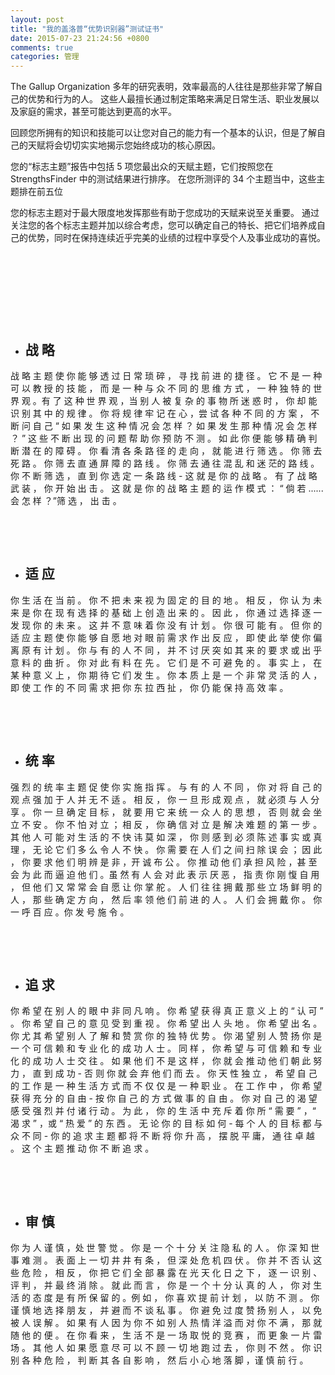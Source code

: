```yaml
---
layout: post
title: "我的盖洛普“优势识别器”测试证书"
date: 2015-07-23 21:24:56 +0800
comments: true
categories: 管理
---
```

<p>The Gallup Organization 多年的研究表明，效率最高的人往往是那些非常了解自己的优势和行为的人。 这些人最擅长通过制定策略来满足日常生活、职业发展以及家庭的需求，甚至可能达到更高的水平。</p><p>回顾您所拥有的知识和技能可以让您对自己的能力有一个基本的认识，但是了解自己的天赋将会切切实实地揭示您始终成功的核心原因。</p><p>您的“标志主题”报告中包括 5 项您最出众的天赋主题，它们按照您在 StrengthsFinder 中的测试结果进行排序。 <!--more-->  
在您所测评的 34 个主题当中，这些主题排在前五位</p><p>您的标志主题对于最大限度地发挥那些有助于您成功的天赋来说至关重要。 通过关注您的各个标志主题并加以综合考虑，您可以确定自己的特长、把它们培养成自己的优势，同时在保持连续近乎完美的业绩的过程中享受个人及事业成功的喜悦。</p><p><br></p><p>&nbsp;</p><p><span></span></p><p>&nbsp;</p><p>&nbsp;</p><ul class="edui-filter-disc"><li><h2><strong>战 略</strong></h2></li></ul><p>战 略 主 题 使 你 能 够 透 过 日 常 琐 碎 ， 寻 找 前 进 的 捷 径 。 它 不 是 一 种 可 以 教 授 的 技 能 ， 而 是 一 种 与 众 不 同 的 思 维 方 式 ， 一 种 独 特 的 世 界 观 。有 了 这 种 世 界 观 ，当 别 人 被 复 杂 的 事 物 所 迷 惑 时 ， 你 却 能 识 别 其 中 的 规 律 。 你 将 规 律 牢 记 在 心 ，尝 试 各 种 不 同 的 方 案 ， 不 断 问 自 己 “ 如 果 发 生 这 种 情 况 会 怎 样 ？ 如 果 发 生 那 种 情 况 会 怎 样 ？ ” 这 些 不 断 出 现 的 问 题 帮 助 你 预 防 不 测 。 如 此 你 便 能 够 精 确 判 断 潜 在 的 障 碍 。 你 看 清 各 条 路 径 的 走 向 ， 就 能 进 行 筛 选 。 你 筛 去 死 路 。 你 筛 去 直 通 屏 障 的 路 线 。 你 筛 去 通 往 混 乱 和 迷 茫的 路 线 。 你 不 断 筛 选 ， 直 到 你 选 定 一 条 路 线 - 这 就 是 你 的 战 略 。 有 了 战 略 武 装 ， 你 开 始 出 击 。 这 就 是 你 的 战 略 主 题 的 运 作 模 式 ： “ 倘 若 ...... 会 怎 样 ？”筛 选 ， 出 击 。</p><p>&nbsp;</p><p>&nbsp;</p><ul class="edui-filter-disc"><li><h2><strong>适 应</strong></h2></li></ul><p>你 生 活 在 当 前 。 你 不 把 未 来 视 为 固 定 的 目 的 地 。 相 反 ， 你 认 为 未 来 是 你 在 现 有 选 择 的 基 础 上 创 造 出 来 的 。 因 此 ， 你 通 过 选 择 逐 一 发 现 你 的 未 来 。 这 并 不 意 味 着 你 没 有 计 划 。 你 很 可 能 有 。 但 你 的 适 应 主 题 使 你 能 够 自 愿 地 对 眼 前 需 求 作 出 反 应 ， 即 使 此 举 使 你 偏 离 原 有 计 划 。 你 与 有 的 人 不 同 ， 并 不 讨 厌 突 如 其 来 的 要 求 或 出 乎 意 料 的 曲 折 。 你 对 此 有 料 在 先 。 它 们 是 不 可 避 免 的 。 事 实 上 ， 在 某 种 意 义 上 ， 你 期 待 它 们 发 生 。 你 本 质 上 是 一 个 非 常 灵 活 的 人 ， 即 使 工 作 的 不 同 需 求 把 你 东 拉 西 扯 ， 你 仍 能 保 持 高 效 率 。</p><p>&nbsp;</p><p>&nbsp;</p><ul class="edui-filter-disc"><li><h2><strong>统 率</strong></h2></li></ul><p>强 烈 的 统 率 主 题 促 使 你 实 施 指 挥 。 与 有 的 人 不 同 ， 你 对 将 自 己 的 观 点 强 加 于 人 并 无 不 适 。 相 反 ， 你 一 旦 形 成 观 点 ， 就 必须 与 人 分 享 。 你 一 旦 确 定 目 标 ， 就 要 用 它 来 统 一 众 人 的 思 想 ， 否 则 就 会 坐 立 不 安 。 你 不 怕 对 立 ； 相 反 ， 你 确 信 对 立 是 解 决 难 题 的 第 一 步 。 其 他 人 可 能 对 生 活 的 不 快 讳 莫 如 深 ， 你 则 感 到 必 须 陈 述 事 实 或 真 理 ， 无 论 它 们 多 么 令 人 不 快 。 你 需 要 在 人 们 之 间 扫 除 误 会 ； 因 此 ， 你 要 求 他 们 明 辨 是 非 ，开 诚 布 公 。 你 推 动 他 们 承 担 风 险 ，甚 至 会 为 此 而 逼 迫 他 们 。虽 然 有 人 会 对 此 表 示 厌 恶 ， 指 责 你 刚 愎 自 用 ， 但 他 们 又 常 常 会 自 愿 让 你 掌 舵 。 人 们 往 往 拥 戴 那 些 立 场 鲜 明 的 人 ， 那 些 确 定 方 向 ， 然 后 率 领 他 们 前 进 的 人 。 人 们 会 拥 戴 你 。 你 一 呼 百 应 。你 发 号 施 令 。</p><p>&nbsp;</p><p>&nbsp;</p><ul class="edui-filter-disc"><li><h2><strong>追 求</strong></h2></li></ul><p>你 希 望 在 别 人 的 眼 中 非 同 凡 响 。 你 希 望 获 得 真 正 意 义 上 的 “ 认 可 ” 。 你 希 望 自 己 的 意 见 受 到 重 视 。 你 希 望 出 人 头 地 。 你 希 望 出 名 。 你 尤 其 希 望 别 人 了 解 和 赞 赏 你 的 独 特 优 势 。 你 渴 望 别 人 赞 扬 你 是 一 个 可 信 赖 和 专 业 化 的 成 功 人 士 。 同 样 ， 你 希 望 与 可 信 赖 和 专 业 化 的 成 功 人 士 交 往 。 如 果 他 们 不 是 这 样 ， 你 就 会 推 动 他 们 朝 此 努 力 ， 直 到 成 功 - 否 则 你 就 会 弃 他 们 而 去 。 你 天 性 独 立 ， 希 望 自 己 的 工 作 是 一 种 生 活 方 式 而 不 仅 仅 是 一 种 职 业 。 在 工 作 中 ， 你 希 望 获 得 充 分 的 自 由 - 按 你 自 己 的 方 式 做 事 的 自 由 。 你 对 自 己 的 渴 望 感 受 强 烈 并 付 诸 行 动 。 为 此 ， 你 的 生 活 中 充 斥 着 你 所 “ 需 要 ” ，“ 渴 求 ” ，或 “ 热 爱 ” 的 东 西 。 无 论 你 的 目 标 如 何 - 每 个 人 的 目 标 都 与 众 不 同 - 你 的 追 求 主 题 都 将 不 断 将 你 升 高 ， 摆 脱 平 庸， 通 往 卓 越 。 这 个 主 题 推 动 你 不 断 追 求 。</p><p>&nbsp;</p><p>&nbsp;</p><ul class="edui-filter-disc"><li><h2><strong>审 慎</strong></h2></li></ul><p>你 为 人 谨 慎 ，处 世 警 觉 。 你 是 一 个 十 分 关 注 隐 私 的 人 。 你 深 知 世 事 难 测 。 表 面 上 一 切 井 井 有 条 ， 但 深 处 危 机 四 伏 。 你 并 不 否 认 这 些 危 险 ， 相 反 ， 你 把 它 们 全 部 暴 露 在 光 天 化 日 之 下 ， 逐 一 识 别 、 评 判 ， 并 最 终 消 除 。 就 此 而 言 ， 你 是 一 个 十 分 认 真 的 人 ， 你 对 生 活 的 态 度 是 有 所 保 留 的 。例 如 ， 你 喜 欢 提 前 计 划 ， 以 防 不 测 。 你 谨 慎 地 选 择 朋 友 ， 并 避 而 不 谈 私 事 。 你 避 免 过 度 赞 扬 别 人 ， 以 免 被 人 误 解 。 如 果 有 人 因 为 你 不 如 别 人 热 情 洋 溢 而 对 你 不 满 ， 那 就 随 他 的 便 。 在 你 看 来 ， 生 活 不 是 一 场 取 悦 的 竞 赛 ， 而 更 象 一 片 雷 场 。 其 他 人 如 果 愿 意 尽 可 以 不 顾 一 切 地 跑 过 去 ， 你 则 不 然 。 你 识 别 各 种 危 险 ， 判 断 其 各 自 影 响 ， 然 后 小 心 地 落 脚 ，谨 慎 前 行 。</p><p></p>
